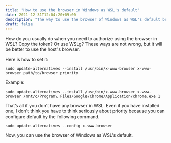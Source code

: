 ```yaml
---
title: "How to use the browser in Windows as WSL's default"
date: 2021-12-31T12:04:20+09:00
description: "The way to use the browser of Windows as WSL's default browser."
draft: false
---
```


How do you usually do when you need to authorize using the browser in WSL?
Copy the token?
Or use WSLg?
These ways are not wrong, but it will be better to use the host's browser.

Here is how to set it:

```shell
sudo update-alternatives --install /usr/bin/x-www-browser x-www-browser path/to/browser priority
```

Example:

```shell
sudo update-alternatives --install /usr/bin/x-www-browser x-www-browser /mnt/c/Program\ Files/Google/Chrome/Application/chrome.exe 1
```

That’s all if you don't have any browser in WSL.
Even if you have installed one, I don't think you have to think seriously about priority because you can configure default by the following command.

```shell
sudo update-alternatives --config x-www-browser
```

Now, you can use the browser of Windows as WSL's default.
